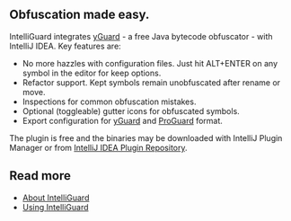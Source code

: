 ## Obfuscation made easy. ##

IntelliGuard integrates [yGuard](http://www.yworks.com/en/products_yguard_about.html) - a free Java bytecode obfuscator - with IntelliJ IDEA. Key features are:
  * No more hazzles with configuration files. Just hit ALT+ENTER on any symbol in the editor for keep options.
  * Refactor support. Kept symbols remain unobfuscated after rename or move.
  * Inspections for common obfuscation mistakes.
  * Optional (toggleable) gutter icons for obfuscated symbols.
  * Export configuration for [yGuard](http://www.yworks.com/en/products_yguard_about.html) and [ProGuard](http://proguard.sourceforge.net/) format.

The plugin is free and the binaries may be downloaded with IntelliJ Plugin Manager or from [IntelliJ IDEA Plugin Repository](http://plugins.intellij.net/plugin/?idea&id=4511).

## Read more ##
  * [About IntelliGuard](About.md)
  * [Using IntelliGuard](Usage.md)


